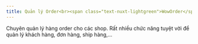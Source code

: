```yaml
---
title: Quản lý Order<br><span class="text-nuxt-lightgreen">WowOrder</span> Thông minh<br>
---
```

Chuyên quản lý hàng order cho các shop. Rất nhiều chức năng <span title="WowOrder">tuyệt vời</span> để quản lý khách hàng, đơn hàng, ship hàng,...

